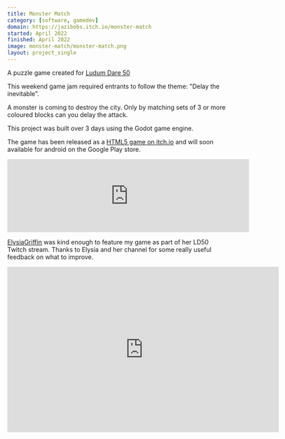 ```yaml
---
title: Monster Match
category: [software, gamedev]
domain: https://jazibobs.itch.io/monster-match
started: April 2022
finished: April 2022
image: monster-match/monster-match.png
layout: project_single
---
```


A puzzle game created for [Ludum Dare 50](https://ldjam.com/events/ludum-dare/50/$278125)

This weekend game jam required entrants to follow the theme: "Delay the inevitable".

A monster is coming to destroy the city. Only by matching sets of 3 or more coloured blocks can you delay the attack.

This project was built over 3 days using the Godot game engine.

The game has been released as a [HTML5 game on itch.io](https://jazibobs.itch.io/monster-match) and will soon available for android on the Google Play store.

<iframe src="https://itch.io/embed/1468643?linkback=true&amp;fg_color=060606&amp;link_color=060606" width="552" height="167" frameborder="0"><a href="https://jazibobs.itch.io/monster-match">Monster Match by jazibobs</a></iframe>

[ElysiaGriffin](https://www.twitch.tv/elysiagriffin) was kind enough to feature my game as part of her LD50 Twitch stream. Thanks to Elysia and her channel for some really useful feedback on what to improve.

<iframe src="https://clips.twitch.tv/embed?clip=KindPeacefulDogBloodTrail-4oAYNC6JzOcL_6Pb&parent=www.example.com" frameborder="0" allowfullscreen="true" scrolling="no" height="378" width="620"></iframe>